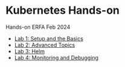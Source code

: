 # Kubernetes Hands-on
Hands-on ERFA Feb 2024

- [Lab 1: Setup and the Basics](instructions/Lab1.md)
- [Lab 2: Advanced Topics](instructions/Lab2.md)
- [Lab 3: Helm](instructions/Lab3.md)
- [Lab 4: Monitoring and Debugging](instructions/Lab4.md)
